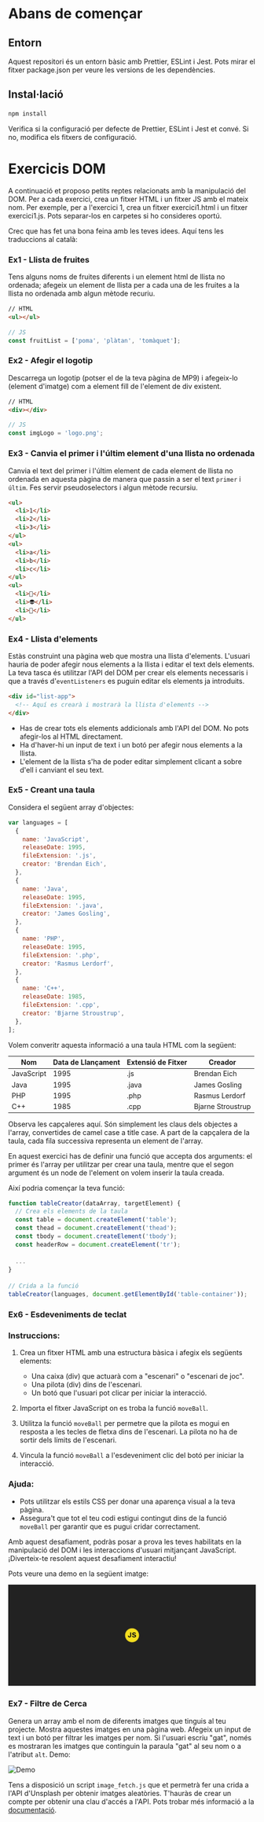 # Abans de començar

## Entorn

Aquest repositori és un entorn bàsic amb Prettier, ESLint i Jest. Pots mirar el fitxer package.json per veure les versions de les dependències.

## Instal·lació

```bash
npm install
```

Verifica si la configuració per defecte de Prettier, ESLint i Jest et convé. Si no, modifica els fitxers de configuració.

# Exercicis DOM

A continuació et proposo petits reptes relacionats amb la manipulació del DOM. Per a cada exercici, crea un fitxer HTML i un fitxer JS amb el mateix nom. Per exemple, per a l'exercici 1, crea un fitxer exercici1.html i un fitxer exercici1.js. Pots separar-los en carpetes si ho consideres oportú.

Crec que has fet una bona feina amb les teves idees. Aquí tens les traduccions al català:

### Ex1 - Llista de fruites

Tens alguns noms de fruites diferents i un element html de llista no ordenada; afegeix un element de llista per a cada una de les fruites a la llista no ordenada amb algun mètode recuriu.

```html
// HTML
<ul></ul>
```

```js
// JS
const fruitList = ['poma', 'plàtan', 'tomàquet'];
```

### Ex2 - Afegir el logotip

Descarrega un logotip (potser el de la teva pàgina de MP9) i afegeix-lo (element d'imatge) com a element fill de l'element de div existent.

```html
// HTML
<div></div>
```

```js
// JS
const imgLogo = 'logo.png';
```

### Ex3 - Canvia el primer i l'últim element d'una llista no ordenada

Canvia el text del primer i l'últim element de cada element de llista no ordenada en aquesta pàgina de manera que passin a ser el text `primer` i `últim`. Fes servir pseudoselectors i algun mètode recursiu.

```html
<ul>
  <li>1</li>
  <li>2</li>
  <li>3</li>
</ul>
<ul>
  <li>a</li>
  <li>b</li>
  <li>c</li>
</ul>
<ul>
  <li>👻</li>
  <li>👽</li>
  <li>🦁</li>
</ul>
```

### Ex4 - Llista d'elements

Estàs construint una pàgina web que mostra una llista d'elements. L'usuari hauria de poder afegir nous elements a la llista i editar el text dels elements. La teva tasca és utilitzar l'API del DOM per crear els elements necessaris i que a través d'`eventListeners` es puguin editar els elements ja introduits.

```html
<div id="list-app">
  <!-- Aquí es crearà i mostrarà la llista d'elements -->
</div>
```

- Has de crear tots els elements addicionals amb l'API del DOM. No pots afegir-los al HTML directament.
- Ha d'haver-hi un input de text i un botó per afegir nous elements a la llista.
- L'element de la llista s'ha de poder editar simplement clicant a sobre d'ell i canviant el seu text.

### Ex5 - Creant una taula

Considera el següent array d'objectes:

```javascript
var languages = [
  {
    name: 'JavaScript',
    releaseDate: 1995,
    fileExtension: '.js',
    creator: 'Brendan Eich',
  },
  {
    name: 'Java',
    releaseDate: 1995,
    fileExtension: '.java',
    creator: 'James Gosling',
  },
  {
    name: 'PHP',
    releaseDate: 1995,
    fileExtension: '.php',
    creator: 'Rasmus Lerdorf',
  },
  {
    name: 'C++',
    releaseDate: 1985,
    fileExtension: '.cpp',
    creator: 'Bjarne Stroustrup',
  },
];
```

Volem converitr aquesta informació a una taula HTML com la següent:

| Nom        | Data de Llançament | Extensió de Fitxer | Creador           |
| ---------- | ------------------ | ------------------ | ----------------- |
| JavaScript | 1995               | .js                | Brendan Eich      |
| Java       | 1995               | .java              | James Gosling     |
| PHP        | 1995               | .php               | Rasmus Lerdorf    |
| C++        | 1985               | .cpp               | Bjarne Stroustrup |

Observa les capçaleres aquí. Són simplement les claus dels objectes a l'array, convertides de camel case a title case. A part de la capçalera de la taula, cada fila successiva representa un element de l'array.

En aquest exercici has de definir una funció que accepta dos arguments: el primer és l'array per utilitzar per crear una taula, mentre que el segon argument és un node de l'element on volem inserir la taula creada.

Així podria començar la teva funció:

```javascript
function tableCreator(dataArray, targetElement) {
  // Crea els elements de la taula
  const table = document.createElement('table');
  const thead = document.createElement('thead');
  const tbody = document.createElement('tbody');
  const headerRow = document.createElement('tr');

  ...
}

// Crida a la funció
tableCreator(languages, document.getElementById('table-container'));
```

### Ex6 - Esdeveniments de teclat

### Instruccions:

1. Crea un fitxer HTML amb una estructura bàsica i afegix els següents elements:

   - Una caixa (div) que actuarà com a "escenari" o "escenari de joc".
   - Una pilota (div) dins de l'escenari.
   - Un botó que l'usuari pot clicar per iniciar la interacció.

2. Importa el fitxer JavaScript on es troba la funció `moveBall`.

3. Utilitza la funció `moveBall` per permetre que la pilota es mogui en resposta a les tecles de fletxa dins de l'escenari. La pilota no ha de sortir dels límits de l'escenari.

4. Vincula la funció `moveBall` a l'esdeveniment clic del botó per iniciar la interacció.

### Ajuda:

- Pots utilitzar els estils CSS per donar una aparença visual a la teva pàgina.
- Assegura't que tot el teu codi estigui contingut dins de la funció `moveBall` per garantir que es pugui cridar correctament.

Amb aquest desafiament, podràs posar a prova les teves habilitats en la manipulació del DOM i les interaccions d'usuari mitjançant JavaScript. ¡Diverteix-te resolent aquest desafiament interactiu!

Pots veure una demo en la següent imatge:

![Demo](/assets/pilota.gif)

### Ex7 - Filtre de Cerca

Genera un array amb el nom de diferents imatges que tinguis al teu projecte. Mostra aquestes imatges en una pàgina web. Afegeix un input de text i un botó per filtrar les imatges per nom. Si l'usuari escriu "gat", només es mostraran les imatges que continguin la paraula "gat" al seu nom o a l'atribut `alt`. Demo:

![Demo](/assets/filtre.gif)

Tens a disposició un script `image_fetch.js` que et permetrà fer una crida a l'API d'Unsplash per obtenir imatges aleatòries. T'hauràs de crear un compte per obtenir una clau d'accés a l'API. Pots trobar més informació a la [documentació](https://unsplash.com/documentation).
